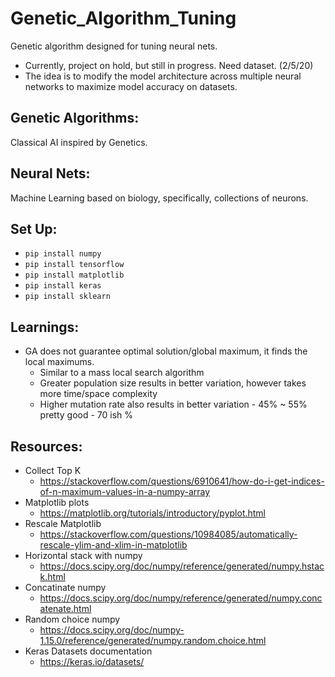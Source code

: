 # Genetic_Algorithm_Tuning
Genetic algorithm designed for tuning neural nets.
* Currently, project on hold, but still in progress. Need dataset. (2/5/20)
* The idea is to modify the model architecture across multiple neural networks
  to maximize model accuracy on datasets.

## Genetic Algorithms:
Classical AI inspired by Genetics. 

## Neural Nets:
Machine Learning based on biology, specifically, collections of neurons.

## Set Up:
* `pip install numpy`
* `pip install tensorflow`
* `pip install matplotlib`
* `pip install keras`
* `pip install sklearn`

## Learnings:
* GA does not guarantee optimal solution/global maximum, it finds the local maximums.
    * Similar to a mass local search algorithm
    * Greater population size results in better variation, however takes more time/space complexity
    * Higher mutation rate also results in better variation - 45% ~ 55% pretty good - 70 ish %
    

## Resources:
* Collect Top K 
    - https://stackoverflow.com/questions/6910641/how-do-i-get-indices-of-n-maximum-values-in-a-numpy-array
* Matplotlib plots 
    - https://matplotlib.org/tutorials/introductory/pyplot.html
* Rescale Matplotlib 
    - https://stackoverflow.com/questions/10984085/automatically-rescale-ylim-and-xlim-in-matplotlib
* Horizontal stack with numpy 
    - https://docs.scipy.org/doc/numpy/reference/generated/numpy.hstack.html
* Concatinate numpy 
    - https://docs.scipy.org/doc/numpy/reference/generated/numpy.concatenate.html
* Random choice numpy 
    - https://docs.scipy.org/doc/numpy-1.15.0/reference/generated/numpy.random.choice.html
* Keras Datasets documentation
    - https://keras.io/datasets/